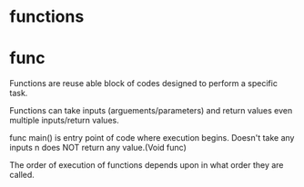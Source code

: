 # functions
# func

Functions are reuse able block of codes designed to perform a specific task.

Functions can take inputs (arguements/parameters) and return values even multiple inputs/return values.

func main() is entry point of code where execution begins.
Doesn't take any inputs n does NOT return any value.(Void func)

The order of execution of functions depends upon in what order they are called.







